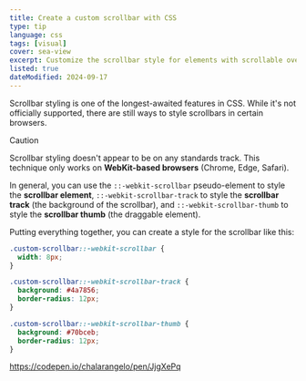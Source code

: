 ```yaml
---
title: Create a custom scrollbar with CSS
type: tip
language: css
tags: [visual]
cover: sea-view
excerpt: Customize the scrollbar style for elements with scrollable overflow, using just CSS.
listed: true
dateModified: 2024-09-17
---
```


Scrollbar styling is one of the longest-awaited features in CSS. While it's not officially supported, there are still ways to style scrollbars in certain browsers.

> [!CAUTION]
>
> Scrollbar styling doesn't appear to be on any standards track. This technique only works on **WebKit-based browsers** (Chrome, Edge, Safari).

In general, you can use the `::-webkit-scrollbar` pseudo-element to style the **scrollbar element**, `::-webkit-scrollbar-track` to style the **scrollbar track** (the background of the scrollbar), and `::-webkit-scrollbar-thumb` to style the **scrollbar thumb** (the draggable element).

Putting everything together, you can create a style for the scrollbar like this:

```css
.custom-scrollbar::-webkit-scrollbar {
  width: 8px;
}

.custom-scrollbar::-webkit-scrollbar-track {
  background: #4a7856;
  border-radius: 12px;
}

.custom-scrollbar::-webkit-scrollbar-thumb {
  background: #70bceb;
  border-radius: 12px;
}
```

https://codepen.io/chalarangelo/pen/JjgXePq
